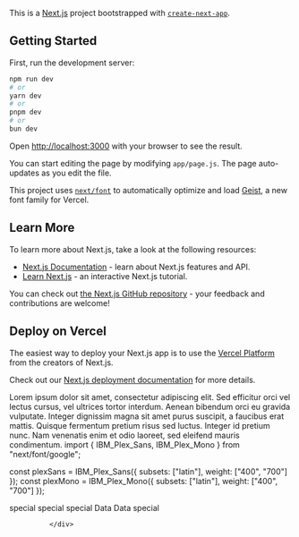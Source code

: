 This is a [Next.js](https://nextjs.org) project bootstrapped with [`create-next-app`](https://github.com/vercel/next.js/tree/canary/packages/create-next-app).

## Getting Started

First, run the development server:

```bash
npm run dev
# or
yarn dev
# or
pnpm dev
# or
bun dev
```

Open [http://localhost:3000](http://localhost:3000) with your browser to see the result.

You can start editing the page by modifying `app/page.js`. The page auto-updates as you edit the file.

This project uses [`next/font`](https://nextjs.org/docs/app/building-your-application/optimizing/fonts) to automatically optimize and load [Geist](https://vercel.com/font), a new font family for Vercel.

## Learn More

To learn more about Next.js, take a look at the following resources:

- [Next.js Documentation](https://nextjs.org/docs) - learn about Next.js features and API.
- [Learn Next.js](https://nextjs.org/learn) - an interactive Next.js tutorial.

You can check out [the Next.js GitHub repository](https://github.com/vercel/next.js) - your feedback and contributions are welcome!

## Deploy on Vercel

The easiest way to deploy your Next.js app is to use the [Vercel Platform](https://vercel.com/new?utm_medium=default-template&filter=next.js&utm_source=create-next-app&utm_campaign=create-next-app-readme) from the creators of Next.js.

Check out our [Next.js deployment documentation](https://nextjs.org/docs/app/building-your-application/deploying) for more details.

Lorem ipsum dolor sit amet, consectetur adipiscing elit. Sed efficitur orci vel lectus cursus, vel ultrices tortor interdum.
Aenean bibendum orci eu gravida vulputate. Integer dignissim magna sit amet purus suscipit, a faucibus erat mattis.
Quisque fermentum pretium risus sed luctus. Integer id pretium nunc. Nam venenatis enim et odio laoreet, sed eleifend mauris condimentum.
import { IBM_Plex_Sans, IBM_Plex_Mono } from "next/font/google";

const plexSans = IBM_Plex_Sans({ subsets: ["latin"], weight: ["400", "700"] });
const plexMono = IBM_Plex_Mono({ subsets: ["latin"], weight: ["400", "700"] });

 <span className="backdrop-blur-md bg-white/20 px-3 py-1 rounded-lg border border-white/30 text-white">
              special
            </span>
            <span
              className="relative px-3 py-1 border-4 border-black rounded-full font-bold"
              style={{ boxShadow: "box-shadow: 3px 3px 0 #000" }}
            >
              special
            </span>
            <span className="relative inline-block px-4 py-1 font-bold">
              <span className="absolute inset-0 rounded-full border-2 border-pink-500 animate-pulse"></span>
              <span className="relative">special</span>
            </span>       <span className="relative inline-block">
              <span className="absolute -inset-1 bg-[#008080] rounded-full blur-sm -z-10"></span>
              <span className="relative font-bold">Data</span>
            </span>
            <span className="relative bg-[#008080] px-4 py-1 rounded-lg font-bold">
              Data
              <span className="absolute left-2 bottom-[-6px] w-3 h-3 bg-[#008080] rotate-45"></span>
            </span>              <span class="relative inline-block">
                <span class="absolute -inset-1 bg-yellow-300 rounded-full blur-sm -z-10"></span>
                <span class="relative font-bold">special</span>
              </span>

              </div>
              
